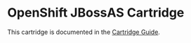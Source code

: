 # OpenShift JBossAS Cartridge
This cartridge is documented in the [Cartridge Guide](https://github.com/openshift/origin-server/blob/master/documentation/oo_cartridge_guide.adoc#jbossas).